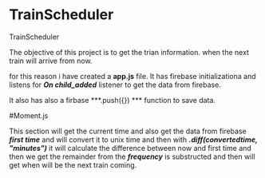 # TrainScheduler
TrainScheduler


The objective of this project is to get the trian information. when the next train will arrive from now.


for this reason i have created a **app.js** file. It has firebase initializationa and listens for ***On child_added*** listener to get the data from firebase.

It also has also a firbase ***.push({}) *** function to save data.

#Moment.js

This section will get the current time and also get the data from firebase ***first time*** and will convert it to unix time and then with ***.diff(convertedtime, "minutes")*** it will calculate the difference between now and first time and then we get the remainder from the ***frequency*** is substructed and then will get when will be the next train coming.